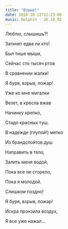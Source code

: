 ```yaml
---
title: "Взрыв!"
date: 2010-10-12T22:23:00
music: Dolphin - 26.10.02
---
```


Люблю, слышишь?!

Заткнет едва ли кто!

Был тише мыши,

Сейчас сто тысяч ртов



В сравнении жалки!

Я буря, взрыв, пожар!

Уже ко мне мигалки

Везет, в кресла вжав



Начинку крепко,

Стадо красных туш.

В надежде (глупой!) метко

Из брандспойтов душ



Направить в тело,

Залить меня водой,

Пока все не сгорело,

Пока я молодой.



Слишком поздно!

Я буря, взрыв, пожар!

Искра пронзила воздух,

Я все уже нажал...
